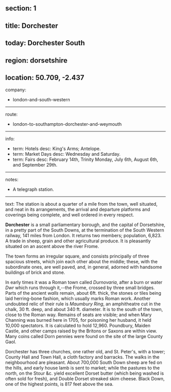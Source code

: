 ﻿section: 1
----
title: Dorchester
----
today: Dorchester South
----
region: dorsetshire
----
location: 50.709, -2.437
----
company:
- london-and-south-western
----
route:
- london-to-southampton-dorchester-and-weymouth
----
info:
- term: Hotels
  desc: King's Arms; Antelope.
- term: Market Days
  desc: Wednesday and Saturday.
- term: Fairs
  desc: February 14th, Trinity Monday, July 6th, August 6th, and September 29th.
----
notes:
- A telegraph station.
----
text: The station is about a quarter of a mile from the town, well situated, and neat in its arrangements, the arrival and departure platforms and coverings being complete, and well ordered in every respect.

**Dorchester** is a small parliamentary borough, and the capital of Dorsetshire, in a pretty part of the South Downs, at the termination of the South Western railway, 141 miles from London. It returns two members; population, 6,823. A trade in sheep, grain and other agricultural produce. It is pleasantly situated on an ascent above the river Frome.

The town forms an irregular square, and consists principally of three spacious streets, which join each other about the middle; these, with the subordinate ones, are well paved, and, in general, adorned with handsome buildings of brick and stone.

In early times it was a Roman town called *Durnovaria*, after a burn or water *Dwr* which runs through it,--the Frome, crossed by three small bridges. Parts of the ancient *walls* remain, about 6ft. thick, the stones or tiles being laid herring-bone fashion, which usually marks Roman work. Another undoubted relic of their rule is *Maumbury Ring*, an amphitheatre cut in the chalk, 30 ft. deep, and about 340 ft. diameter. It is to the south of the town, close to the Roman way. Remains of seats are visible; and when Mary Channing was burned here in 1705, for poisoning her husband, it held 10,000 spectators. It is calculated to hold 12,960. Poundbury, Maiden Castle, and other camps raised by the Britons or Saxons are within view. Many coins called Dorn pennies were found on the site of the large County Gaol.

Dorchester has three churches, one rather old, and St. Peter's, with a tower; County Hall and Town Hall, a cloth factory and barracks. The walks in the neighbourhood are pleasant. About 700,000 South Down sheep are fed on the hills, and early house lamb is sent to market; while the pastures to the north, on the Stour &c. yield excellent Dorset butter (which being washed is often sold for fresh), and Double Dorset streaked skim cheese. Black Down, one of the highest points, is 817 feet above the sea.
